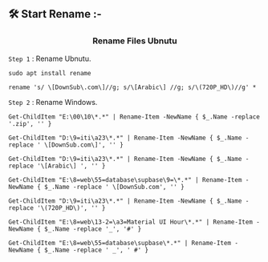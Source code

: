 ## 🛠️ Start Rename :-

<h3 align="center"> Rename Files Ubnutu </h3>

`Step 1` : Rename Ubnutu.

```
sudo apt install rename
```

```
rename 's/ \[DownSub\.com\]//g; s/\[Arabic\] //g; s/\(720P_HD\)//g' *
```

`Step 2` : Rename Windows.

```
Get-ChildItem "E:\00\10\*.*" | Rename-Item -NewName { $_.Name -replace '.zip', '' }
```

```
Get-ChildItem "D:\9=iti\a23\*.*" | Rename-Item -NewName { $_.Name -replace ' \[DownSub.com\]', '' }
```

```
Get-ChildItem "D:\9=iti\a23\*.*" | Rename-Item -NewName { $_.Name -replace '\[Arabic\] ', '' }
```

```
Get-ChildItem "E:\8=web\55=database\supbase\9=\*.*" | Rename-Item -NewName { $_.Name -replace ' \[DownSub.com', '' }
```

```
Get-ChildItem "D:\9=iti\a23\*.*" | Rename-Item -NewName { $_.Name -replace '\(720P_HD\)', '' }
```

```
Get-ChildItem "E:\8=web\13-2=\a3=Material UI Hour\*.*" | Rename-Item -NewName { $_.Name -replace '_', '#' }
```

```
Get-ChildItem "E:\8=web\55=database\supbase\*.*" | Rename-Item -NewName { $_.Name -replace ' _', ' #' }
```
